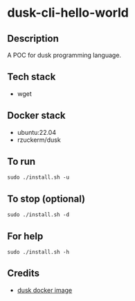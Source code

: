 # dusk-cli-hello-world

## Description
A POC for dusk programming language.

## Tech stack
- wget

## Docker stack
- ubuntu:22.04
- rzuckerm/dusk

## To run
`sudo ./install.sh -u`

## To stop (optional)
`sudo ./install.sh -d`

## For help
`sudo ./install.sh -h`

## Credits
- [dusk docker image](https://github.com/rzuckerm/dusk-docker-image.git)